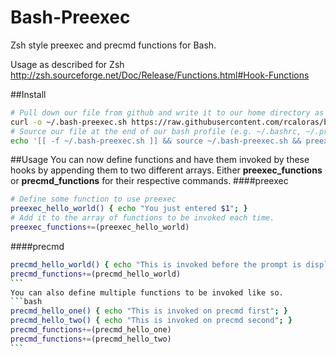 Bash-Preexec
============

Zsh style preexec and precmd functions for Bash.

Usage as described for Zsh http://zsh.sourceforge.net/Doc/Release/Functions.html#Hook-Functions

##Install
```bash
# Pull down our file from github and write it to our home directory as a hidden file.
curl -o ~/.bash-preexec.sh https://raw.githubusercontent.com/rcaloras/bash-preexec/master/bash-preexec.sh
# Source our file at the end of our bash profile (e.g. ~/.bashrc, ~/.profile, or ~/.bash_profile)
echo '[[ -f ~/.bash-preexec.sh ]] && source ~/.bash-preexec.sh && preexec_and_precmd_install' >> ~/.bashrc
```

##Usage
You can now define functions and have them invoked by these hooks by appending them to two different arrays. Either **preexec_functions** or **precmd_functions** for their respective commands.
####preexec
```bash
# Define some function to use preexec
preexec_hello_world() { echo "You just entered $1"; }
# Add it to the array of functions to be invoked each time.
preexec_functions+=(preexec_hello_world)
```
####precmd
````bash
precmd_hello_world() { echo "This is invoked before the prompt is displayed"; }
precmd_functions+=(precmd_hello_world)
```
You can also define multiple functions to be invoked like so.
```bash
precmd_hello_one() { echo "This is invoked on precmd first"; }
precmd_hello_two() { echo "This is invoked on precmd second"; }
precmd_functions+=(precmd_hello_one)
precmd_functions+=(precmd_hello_two)
```






